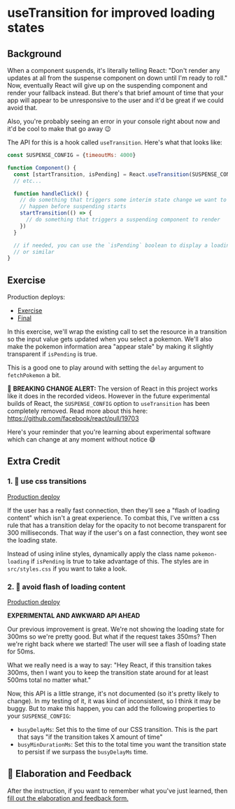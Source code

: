 # useTransition for improved loading states

## Background

When a component suspends, it's literally telling React: "Don't render any
updates at all from the suspense component on down until I'm ready to roll."
Now, eventually React will give up on the suspending component and render your
fallback instead. But there's that brief amount of time that your app will
appear to be unresponsive to the user and it'd be great if we could avoid that.

Also, you're probably seeing an error in your console right about now and it'd
be cool to make that go away 😉

The API for this is a hook called `useTransition`. Here's what that looks like:

```javascript
const SUSPENSE_CONFIG = {timeoutMs: 4000}

function Component() {
  const [startTransition, isPending] = React.useTransition(SUSPENSE_CONFIG)
  // etc...

  function handleClick() {
    // do something that triggers some interim state change we want to
    // happen before suspending starts
    startTransition(() => {
      // do something that triggers a suspending component to render
    })
  }

  // if needed, you can use the `isPending` boolean to display a loading spinner
  // or similar
}
```

## Exercise

Production deploys:

- [Exercise](https://react-suspense.netlify.app/isolated/exercise/03.js)
- [Final](https://react-suspense.netlify.app/isolated/final/03.js)

In this exercise, we'll wrap the existing call to set the resource in a
transition so the input value gets updated when you select a pokemon. We'll also
make the pokemon information area "appear stale" by making it slightly
transparent if `isPending` is true.

This is a good one to play around with setting the `delay` argument to
`fetchPokemon` a bit.

📣 **BREAKING CHANGE ALERT:** The version of React in this project works like it
does in the recorded videos. However in the future experimental builds of React,
the `SUSPENSE_CONFIG` option to `useTransition` has been completely removed.
Read more about this here: https://github.com/facebook/react/pull/19703

Here's your reminder that you're learning about experimental software which can
change at any moment without notice 😅

## Extra Credit

### 1. 💯 use css transitions

[Production deploy](https://react-suspense.netlify.app/isolated/final/03.extra-1.js)

If the user has a really fast connection, then they'll see a "flash of loading
content" which isn't a great experience. To combat this, I've written a css rule
that has a transition delay for the opacity to not become transparent for 300
milliseconds. That way if the user's on a fast connection, they wont see the
loading state.

Instead of using inline styles, dynamically apply the class name
`pokemon-loading` if `isPending` is true to take advantage of this. The styles
are in `src/styles.css` if you want to take a look.

### 2. 💯 avoid flash of loading content

[Production deploy](https://react-suspense.netlify.app/isolated/final/03.extra-2.js)

**EXPERIMENTAL AND AWKWARD API AHEAD**

Our previous improvement is great. We're not showing the loading state for 300ms
so we're pretty good. But what if the request takes 350ms? Then we're right back
where we started! The user will see a flash of loading state for 50ms.

What we really need is a way to say: "Hey React, if this transition takes 300ms,
then I want you to keep the transition state around for at least 500ms total no
matter what."

Now, this API is a little strange, it's not documented (so it's pretty likely to
change). In my testing of it, it was kind of inconsistent, so I think it may be
buggy. But to make this happen, you can add the following properties to your
`SUSPENSE_CONFIG`:

- `busyDelayMs`: Set this to the time of our CSS transition. This is the part
  that says "if the transition takes X amount of time"
- `busyMinDurationMs`: Set this to the total time you want the transition state
  to persist if we surpass the `busyDelayMs` time.

## 🦉 Elaboration and Feedback

<div>
<span>After the instruction, if you want to remember what you've just learned, then </span>
<a rel="noopener noreferrer" target="_blank" href="https://ws.kcd.im/?ws=React%20Suspense%20%F0%9F%94%80&e=03%3A%20useTransition%20for%20improved%20loading%20states&em=kata%40invevo.com">
  fill out the elaboration and feedback form.
</a>
</div>
